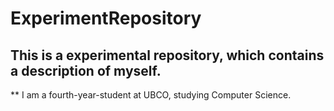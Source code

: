 # ExperimentRepository

## This is a experimental repository, which contains a description of myself.
** I am a fourth-year-student at UBCO, studying Computer Science.
